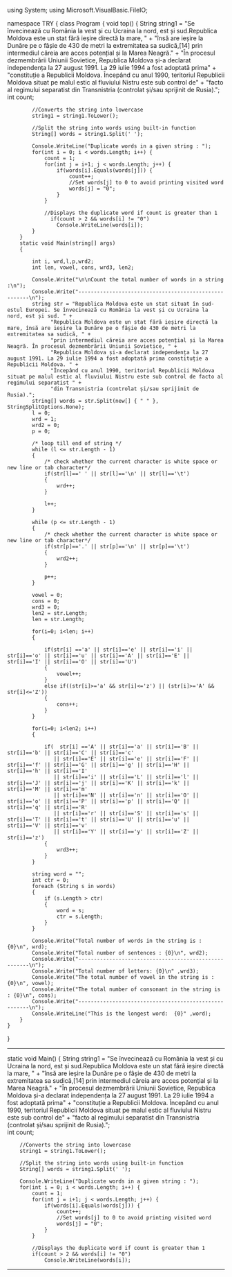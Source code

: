 using System;
using Microsoft.VisualBasic.FileIO;

namespace TRY
{
    class Program
    {
        void top()
        {
            String string1 = "Se învecinează cu România la vest și cu Ucraina la nord, est și sud.Republica Moldova este un stat fără ieșire directă la mare, " +
                             "însă are ieșire la Dunăre pe o fâșie de 430 de metri la extremitatea sa sudică,[14] prin intermediul căreia are acces potențial și la Marea Neagră." +
                             "În procesul dezmembrării Uniunii Sovietice, Republica Moldova și-a declarat independența la 27 august 1991. La 29 iulie 1994 a fost adoptată prima" +
                             "constituție a Republicii Moldova. Începând cu anul 1990, teritoriul Republicii Moldova situat pe malul estic al fluviului Nistru este sub control de" + 
                             "facto al regimului separatist din Transnistria (controlat și/sau sprijinit de Rusia).";  
            int count;  
          
            //Converts the string into lowercase  
            string1 = string1.ToLower();  
          
            //Split the string into words using built-in function  
            String[] words = string1.Split(' ');  
          
            Console.WriteLine("Duplicate words in a given string : ");  
            for(int i = 0; i < words.Length; i++) {  
                count = 1;  
                for(int j = i+1; j < words.Length; j++) {  
                    if(words[i].Equals(words[j])) {  
                        count++;  
                        //Set words[j] to 0 to avoid printing visited word  
                        words[j] = "0";  
                    }  
                }  
              
                //Displays the duplicate word if count is greater than 1  
                  if(count > 2 && words[i] != "0")  
                    Console.WriteLine(words[i]);  
            }  
        }
        static void Main(string[] args)
        {
            
            int i, wrd,l,p,wrd2;
            int len, vowel, cons, wrd3, len2;
	
            Console.Write("\n\nCount the total number of words in a string :\n");
            Console.Write("------------------------------------------------------\n");
            string str = "Republica Moldova este un stat situat în sud-estul Europei. Se învecinează cu România la vest și cu Ucraina la nord, est și sud. " +
                  "Republica Moldova este un stat fără ieșire directă la mare, însă are ieșire la Dunăre pe o fâșie de 430 de metri la extremitatea sa sudică, " +
                  "prin intermediul căreia are acces potențial și la Marea Neagră. În procesul dezmembrării Uniunii Sovietice, " +
                  "Republica Moldova și-a declarat independența la 27 august 1991. La 29 iulie 1994 a fost adoptată prima constituție a Republicii Moldova. " +
                  "Începând cu anul 1990, teritoriul Republicii Moldova situat pe malul estic al fluviului Nistru este sub control de facto al regimului separatist " +
                  "din Transnistria (controlat și/sau sprijinit de Rusia).";
            string[] words = str.Split(new[] { " " }, StringSplitOptions.None);
            l = 0;
            wrd = 1;
            wrd2 = 0;
            p = 0;

            /* loop till end of string */
            while (l <= str.Length - 1)
            {
                /* check whether the current character is white space or new line or tab character*/
                if(str[l]==' ' || str[l]=='\n' || str[l]=='\t')
                {
                    wrd++;
                }

                l++;
            }
            
            while (p <= str.Length - 1)
            {
                /* check whether the current character is white space or new line or tab character*/
                if(str[p]=='.' || str[p]=='\n' || str[p]=='\t')
                {
                    wrd2++;
                }

                p++;
            }
            
            vowel = 0;
            cons = 0;
            wrd3 = 0;
            len2 = str.Length;
            len = str.Length;

            for(i=0; i<len; i++)
            {

                if(str[i] =='a' || str[i]=='e' || str[i]=='i' || str[i]=='o' || str[i]=='u' || str[i]=='A' || str[i]=='E' || str[i]=='I' || str[i]=='O' || str[i]=='U')
                {
                    vowel++;
                }
                else if((str[i]>='a' && str[i]<='z') || (str[i]>='A' && str[i]<='Z'))
                {
                    cons++;
                }
            }
            
            for(i=0; i<len2; i++)
            {

                if(  str[i] =='A' || str[i]=='a' || str[i]=='B' || str[i]=='b' || str[i]=='C' || str[i]=='c' 
                   || str[i]=='E' || str[i]=='e' || str[i]=='F' || str[i]=='f' || str[i]=='G' || str[i]=='g' || str[i]=='H' || str[i]=='h' || str[i]=='I'
                   || str[i]=='i' || str[i]=='L' || str[i]=='l' || str[i]=='J' || str[i]=='j' || str[i]=='K' || str[i]=='k' || str[i]=='M' || str[i]=='m' 
                   || str[i]=='N' || str[i]=='n' || str[i]=='O' || str[i]=='o' || str[i]=='P' || str[i]=='p' || str[i]=='Q' || str[i]=='q' || str[i]=='R' 
                   || str[i]=='r' || str[i]=='S' || str[i]=='s' || str[i]=='T' || str[i]=='t' || str[i]=='U' || str[i]=='u' || str[i]=='V' || str[i]=='v' 
                   || str[i]=='Y' || str[i]=='y' || str[i]=='Z' || str[i]=='z') 
                {
                    wrd3++;
                }
            }
            
            string word = "";
            int ctr = 0;
            foreach (String s in words)
            {
                if (s.Length > ctr)
                {
                    word = s;
                    ctr = s.Length;
                }
            }
            
            Console.Write("Total number of words in the string is : {0}\n", wrd);
            Console.Write("Total number of sentences : {0}\n", wrd2);
            Console.Write("------------------------------------------------------\n");
            Console.Write("Total number of letters: {0}\n" ,wrd3);
            Console.Write("The total number of vowel in the string is : {0}\n", vowel);
            Console.Write("The total number of consonant in the string is : {0}\n", cons);
            Console.Write("------------------------------------------------------\n");
            Console.WriteLine("This is the longest word:  {0}" ,word);
        }
    }
}

----------------------------------------------------------------------------------------------------------------------------


static void Main() {
        String string1 = "Se învecinează cu România la vest și cu Ucraina la nord, est și sud.Republica Moldova este un stat fără ieșire directă la mare, " +
            "însă are ieșire la Dunăre pe o fâșie de 430 de metri la extremitatea sa sudică,[14] prin intermediul căreia are acces potențial și la Marea Neagră." +
            "În procesul dezmembrării Uniunii Sovietice, Republica Moldova și-a declarat independența la 27 august 1991. La 29 iulie 1994 a fost adoptată prima" +
            "constituție a Republicii Moldova. Începând cu anul 1990, teritoriul Republicii Moldova situat pe malul estic al fluviului Nistru este sub control de" + 
            "facto al regimului separatist din Transnistria (controlat și/sau sprijinit de Rusia).";  
        int count;  
          
        //Converts the string into lowercase  
        string1 = string1.ToLower();  
          
        //Split the string into words using built-in function  
        String[] words = string1.Split(' ');  
          
        Console.WriteLine("Duplicate words in a given string : ");  
        for(int i = 0; i < words.Length; i++) {  
            count = 1;  
            for(int j = i+1; j < words.Length; j++) {  
                if(words[i].Equals(words[j])) {  
                    count++;  
                    //Set words[j] to 0 to avoid printing visited word  
                    words[j] = "0";  
                }  
            }  
              
            //Displays the duplicate word if count is greater than 1  
            if(count > 2 && words[i] != "0")  
                Console.WriteLine(words[i]);
                
-------------------------------------------------------------------------------------
